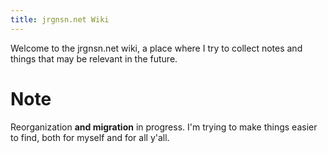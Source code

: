 ```yaml
---
title: jrgnsn.net Wiki
---
```


Welcome to the jrgnsn.net wiki, a place where I try to collect notes and things that may be relevant in the future.

# Note
Reorganization **and migration** in progress. I'm trying to make things easier to find, both for myself and for all y'all.
